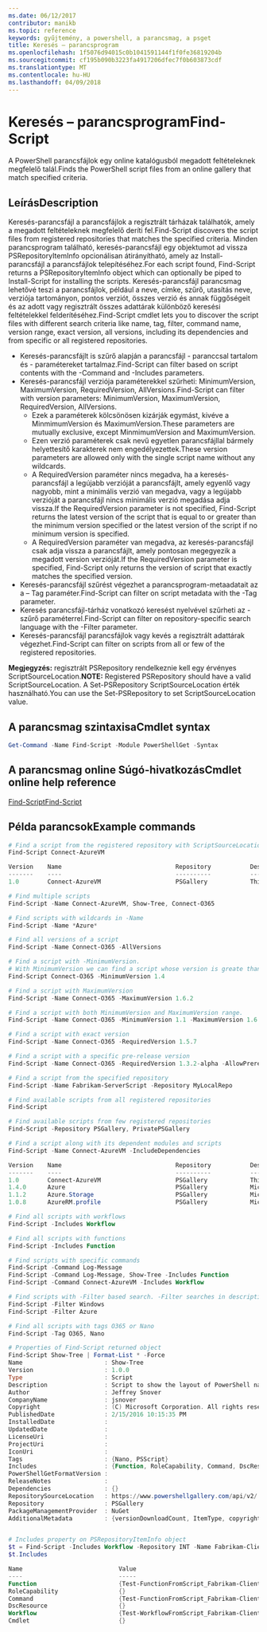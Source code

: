 ```yaml
---
ms.date: 06/12/2017
contributor: manikb
ms.topic: reference
keywords: gyűjtemény, a powershell, a parancsmag, a psget
title: Keresés – parancsprogram
ms.openlocfilehash: 1f5076d94015c0b1041591144f1f0fe36819204b
ms.sourcegitcommit: cf195b090b3223fa4917206dfec7f0b603873cdf
ms.translationtype: MT
ms.contentlocale: hu-HU
ms.lasthandoff: 04/09/2018
---
```

# <a name="find-script"></a><span data-ttu-id="4e9fc-103">Keresés – parancsprogram</span><span class="sxs-lookup"><span data-stu-id="4e9fc-103">Find-Script</span></span>

<span data-ttu-id="4e9fc-104">A PowerShell parancsfájlok egy online katalógusból megadott feltételeknek megfelelő talál.</span><span class="sxs-lookup"><span data-stu-id="4e9fc-104">Finds the PowerShell script files from an online gallery that match specified criteria.</span></span>

## <a name="description"></a><span data-ttu-id="4e9fc-105">Leírás</span><span class="sxs-lookup"><span data-stu-id="4e9fc-105">Description</span></span>

<span data-ttu-id="4e9fc-106">Keresés-parancsfájl a parancsfájlok a regisztrált tárházak találhatók, amely a megadott feltételeknek megfelelő deríti fel.</span><span class="sxs-lookup"><span data-stu-id="4e9fc-106">Find-Script discovers the script files from registered repositories that matches the specified criteria.</span></span>
<span data-ttu-id="4e9fc-107">Minden parancsprogram található, keresés-parancsfájl egy objektumot ad vissza PSRepositoryItemInfo opcionálisan átirányítható, amely az Install-parancsfájl a parancsfájlok telepítéséhez.</span><span class="sxs-lookup"><span data-stu-id="4e9fc-107">For each script found, Find-Script returns a PSRepositoryItemInfo object which can optionally be piped to Install-Script for installing the scripts.</span></span>
<span data-ttu-id="4e9fc-108">Keresés-parancsfájl parancsmag lehetővé teszi a parancsfájlok, például a neve, címke, szűrő, utasítás neve, verziója tartományon, pontos verziót, összes verzió és annak függőségeit és az adott vagy regisztrált összes adattárak különböző keresési feltételekkel felderítéséhez.</span><span class="sxs-lookup"><span data-stu-id="4e9fc-108">Find-Script cmdlet lets you to discover the script files with different search criteria like name, tag, filter, command name, version range, exact version, all versions, including its dependencies and from specific or all registered repositories.</span></span>

- <span data-ttu-id="4e9fc-109">Keresés-parancsfájlt is szűrő alapján a parancsfájl - paranccsal tartalom és - paramétereket tartalmaz.</span><span class="sxs-lookup"><span data-stu-id="4e9fc-109">Find-Script can filter based on script contents with the -Command and -Includes parameters.</span></span>
- <span data-ttu-id="4e9fc-110">Keresés-parancsfájl verziója paraméterekkel szűrheti: MinimumVersion, MaximumVersion, RequiredVersion, AllVersions.</span><span class="sxs-lookup"><span data-stu-id="4e9fc-110">Find-Script can filter with version parameters: MinimumVersion, MaximumVersion, RequiredVersion, AllVersions.</span></span>
  - <span data-ttu-id="4e9fc-111">Ezek a paraméterek kölcsönösen kizárják egymást, kivéve a MinmimumVersion és MaximumVersion.</span><span class="sxs-lookup"><span data-stu-id="4e9fc-111">These parameters are mutually exclusive, except MinmimumVersion and MaximumVersion.</span></span>
  - <span data-ttu-id="4e9fc-112">Ezen verzió paraméterek csak nevű egyetlen parancsfájllal bármely helyettesítő karakterek nem engedélyezettek.</span><span class="sxs-lookup"><span data-stu-id="4e9fc-112">These version parameters are allowed only with the single script name without any wildcards.</span></span>
  - <span data-ttu-id="4e9fc-113">A RequiredVersion paraméter nincs megadva, ha a keresés-parancsfájl a legújabb verzióját a parancsfájlt, amely egyenlő vagy nagyobb, mint a minimális verzió van megadva, vagy a legújabb verzióját a parancsfájl nincs minimális verzió megadása adja vissza.</span><span class="sxs-lookup"><span data-stu-id="4e9fc-113">If the RequiredVersion parameter is not specified, Find-Script returns the latest version of the script that is equal to or greater than the minimum version specified or the latest version of the script if no minimum version is specified.</span></span>
  - <span data-ttu-id="4e9fc-114">A RequiredVersion paraméter van megadva, az keresés-parancsfájl csak adja vissza a parancsfájlt, amely pontosan megegyezik a megadott version verzióját.</span><span class="sxs-lookup"><span data-stu-id="4e9fc-114">If the RequiredVersion parameter is specified, Find-Script only returns the version of script that exactly matches the specified version.</span></span>
- <span data-ttu-id="4e9fc-115">Keresés-parancsfájl szűrést végezhet a parancsprogram-metaadatait az a – Tag paraméter.</span><span class="sxs-lookup"><span data-stu-id="4e9fc-115">Find-Script can filter on script metadata with the -Tag parameter.</span></span>
- <span data-ttu-id="4e9fc-116">Keresés parancsfájl-tárház vonatkozó keresést nyelvével szűrheti az - szűrő paraméterrel.</span><span class="sxs-lookup"><span data-stu-id="4e9fc-116">Find-Script can filter on repository-specific search language with the -Filter parameter.</span></span>
- <span data-ttu-id="4e9fc-117">Keresés-parancsfájl parancsfájlok vagy kevés a regisztrált adattárak végezhet.</span><span class="sxs-lookup"><span data-stu-id="4e9fc-117">Find-Script can filter on scripts from all or few of the registered repositories.</span></span>

<span data-ttu-id="4e9fc-118">**Megjegyzés:** regisztrált PSRepository rendelkeznie kell egy érvényes ScriptSourceLocation.</span><span class="sxs-lookup"><span data-stu-id="4e9fc-118">**NOTE:** Registered PSRepository should have a valid ScriptSourceLocation.</span></span> <span data-ttu-id="4e9fc-119">A Set-PSRepository ScriptSourceLocation érték használható.</span><span class="sxs-lookup"><span data-stu-id="4e9fc-119">You can use the Set-PSRepository to set ScriptSourceLocation value.</span></span>

## <a name="cmdlet-syntax"></a><span data-ttu-id="4e9fc-120">A parancsmag szintaxisa</span><span class="sxs-lookup"><span data-stu-id="4e9fc-120">Cmdlet syntax</span></span>

```powershell
Get-Command -Name Find-Script -Module PowerShellGet -Syntax
```

## <a name="cmdlet-online-help-reference"></a><span data-ttu-id="4e9fc-121">A parancsmag online Súgó-hivatkozás</span><span class="sxs-lookup"><span data-stu-id="4e9fc-121">Cmdlet online help reference</span></span>

[<span data-ttu-id="4e9fc-122">Find-Script</span><span class="sxs-lookup"><span data-stu-id="4e9fc-122">Find-Script</span></span>](http://go.microsoft.com/fwlink/?LinkId=619785)

## <a name="example-commands"></a><span data-ttu-id="4e9fc-123">Példa parancsok</span><span class="sxs-lookup"><span data-stu-id="4e9fc-123">Example commands</span></span>

```powershell
# Find a script from the registered repository with ScriptSourceLocation
Find-Script Connect-AzureVM

Version    Name                                Repository           Description
-------    ----                                ----------           -----------
1.0        Connect-AzureVM                     PSGallery            This runbook sets up a connection to an Azure vi...

# Find multiple scripts
Find-Script -Name Connect-AzureVM, Show-Tree, Connect-O365

# Find scripts with wildcards in -Name
Find-Script -Name *Azure*

# Find all versions of a script
Find-Script -Name Connect-O365 -AllVersions

# Find a script with -MinimumVersion.
# With MinimumVersion we can find a script whose version is greate than or equal to the specified MinimumVersion value.
Find-Script Connect-O365 -MinimumVersion 1.4

# Find a script with MaximumVersion
Find-Script -Name Connect-O365 -MaximumVersion 1.6.2

# Find a script with both MinimumVersion and MaximumVersion range.
Find-Script -Name Connect-O365 -MinimumVersion 1.1 -MaximumVersion 1.6.2

# Find a script with exact version
Find-Script -Name Connect-O365 -RequiredVersion 1.5.7

# Find a script with a specific pre-release version
Find-Script -Name Connect-O365 -RequiredVersion 1.3.2-alpha -AllowPrerelease

# Find a script from the specified repository
Find-Script -Name Fabrikam-ServerScript -Repository MyLocalRepo

# Find available scripts from all registered repositories
Find-Script

# Find available scripts from few registered repositories
Find-Script -Repository PSGallery, PrivatePSGallery

# Find a script along with its dependent modules and scripts
Find-Script -Name Connect-AzureVM -IncludeDependencies

Version    Name                                Repository           Description
-------    ----                                ----------           -----------
1.0        Connect-AzureVM                     PSGallery            This runbook sets up a connection to an Azure vi...
1.4.0      Azure                               PSGallery            Microsoft Azure PowerShell - Service Management
1.1.2      Azure.Storage                       PSGallery            Microsoft Azure PowerShell - Storage service cmd...
1.0.8      AzureRM.profile                     PSGallery            Microsoft Azure PowerShell - Profile credential ...

# Find all scripts with workflows
Find-Script -Includes Workflow

# Find all scripts with functions
Find-Script -Includes Function

# Find scripts with specific commands
Find-Script -Command Log-Message
Find-Script -Command Log-Message, Show-Tree -Includes Function
Find-Script -Command Connect-AzureVM -Includes Workflow

# Find scripts with -Filter based search. -Filter searches in description and names
Find-Script -Filter Windows
Find-Script -Filter Azure

# Find all scripts with tags O365 or Nano
Find-Script -Tag O365, Nano

# Properties of Find-Script returned object
Find-Script Show-Tree | Format-List * -Force
Name                       : Show-Tree
Version                    : 1.0.0
Type                       : Script
Description                : Script to show the layout of PowerShell namespaces (Trees) using ASCII
Author                     : Jeffrey Snover
CompanyName                : jsnover
Copyright                  : (C) Microsoft Corporation. All rights reserved.
PublishedDate              : 2/15/2016 10:15:35 PM
InstalledDate              :
UpdatedDate                :
LicenseUri                 :
ProjectUri                 :
IconUri                    :
Tags                       : {Nano, PSScript}
Includes                   : {Function, RoleCapability, Command, DscResource...}
PowerShellGetFormatVersion :
ReleaseNotes               :
Dependencies               : {}
RepositorySourceLocation   : https://www.powershellgallery.com/api/v2/
Repository                 : PSGallery
PackageManagementProvider  : NuGet
AdditionalMetadata         : {versionDownloadCount, ItemType, copyright, PackageManagementProvider...}


# Includes property on PSRepositoryItemInfo object
$t = Find-Script -Includes Workflow -Repository INT -Name Fabrikam-ClientScript
$t.Includes

Name                           Value
----                           -----
Function                       {Test-FunctionFromScript_Fabrikam-ClientScript}
RoleCapability                 {}
Command                        {Test-FunctionFromScript_Fabrikam-ClientScript, Test-WorkflowFromScript_Fabrikam-Clie...
DscResource                    {}
Workflow                       {Test-WorkflowFromScript_Fabrikam-ClientScript}
Cmdlet                         {}


```